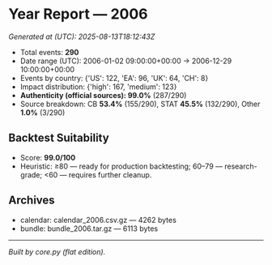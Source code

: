 # Year Report — 2006

_Generated at (UTC): 2025-08-13T18:12:43Z_

- Total events: **290**
- Date range (UTC): 2006-01-02 09:00:00+00:00 → 2006-12-29 10:00:00+00:00
- Events by country: {'US': 122, 'EA': 96, 'UK': 64, 'CH': 8}
- Impact distribution: {'high': 167, 'medium': 123}
- **Authenticity (official sources): 99.0%** (287/290)
- Source breakdown: CB **53.4%** (155/290), STAT **45.5%** (132/290), Other **1.0%** (3/290)

## Backtest Suitability
- Score: **99.0/100**
- Heuristic: ≥80 — ready for production backtesting; 60–79 — research-grade; <60 — requires further cleanup.

## Archives
- calendar: calendar_2006.csv.gz — 4262 bytes
- bundle: bundle_2006.tar.gz — 6113 bytes

---
*Built by core.py (flat edition).*
